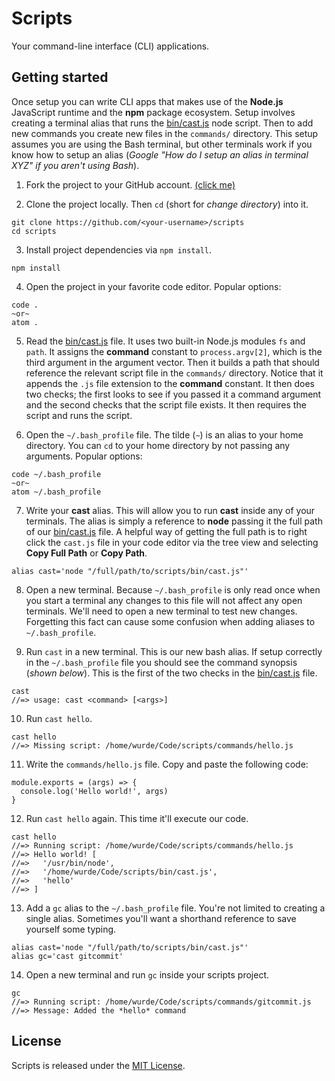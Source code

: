 # Scripts

Your command-line interface (CLI) applications.

## Getting started

Once setup you can write CLI apps that makes use of the **Node.js** JavaScript runtime and the **npm** package ecosystem. Setup involves creating a terminal alias that runs the [bin/cast.js](bin/cast.js) node script. Then to add new commands you create new files in the `commands/` directory. This setup assumes you are using the Bash terminal, but other terminals work if you know how to setup an alias (*Google "How do I setup an alias in terminal XYZ" if you aren't using Bash*).

1. Fork the project to your GitHub account. [(click me)](https://github.com/wurde/scripts/fork)

2. Clone the project locally. Then `cd` (short for *change directory*) into it.

```
git clone https://github.com/<your-username>/scripts
cd scripts
```

3. Install project dependencies via `npm install`.

```
npm install
```

4. Open the project in your favorite code editor. Popular options:

```
code .
~or~
atom .
```

5. Read the [bin/cast.js](bin/cast.js) file. It uses two built-in Node.js modules `fs` and `path`. It assigns the **command** constant to `process.argv[2]`, which is the third argument in the argument vector. Then it builds a path that should reference the relevant script file in the `commands/` directory. Notice that it appends the `.js` file extension to the **command** constant. It then does two checks; the first looks to see if you passed it a command argument and the second checks that the script file exists. It then requires the script and runs the script.

6. Open the `~/.bash_profile` file. The tilde (`~`) is an alias to your home directory. You can `cd` to your home directory by not passing any arguments. Popular options:

```
code ~/.bash_profile
~or~
atom ~/.bash_profile
```

7. Write your **cast** alias. This will allow you to run **cast** inside any of your terminals. The alias is simply a reference to **node** passing it the full path of our [bin/cast.js](bin/cast.js) file. A helpful way of getting the full path is to right click the `cast.js` file in your code editor via the tree view and selecting **Copy Full Path** or **Copy Path**.

```
alias cast='node "/full/path/to/scripts/bin/cast.js"'
```

8. Open a new terminal. Because `~/.bash_profile` is only read once when you start a terminal any changes to this file will not affect any open terminals. We'll need to open a new terminal to test new changes. Forgetting this fact can cause some confusion when adding aliases to `~/.bash_profile`.

9. Run `cast` in a new terminal. This is our new bash alias. If setup correctly in the `~/.bash_profile` file you should see the command synopsis (*shown below*). This is the first of the two checks in the [bin/cast.js](bin/cast.js) file.

```
cast
//=> usage: cast <command> [<args>]

```

10. Run `cast hello`.

```
cast hello
//=> Missing script: /home/wurde/Code/scripts/commands/hello.js
```

11. Write the `commands/hello.js` file. Copy and paste the following code:

```
module.exports = (args) => {
  console.log('Hello world!', args)
}
```

12. Run `cast hello` again. This time it'll execute our code.

```
cast hello
//=> Running script: /home/wurde/Code/scripts/commands/hello.js
//=> Hello world! [
//=>   '/usr/bin/node',
//=>   '/home/wurde/Code/scripts/bin/cast.js',
//=>   'hello'
//=> ]
```

13. Add a `gc` alias to the `~/.bash_profile` file. You're not limited to creating a single alias. Sometimes you'll want a shorthand reference to save yourself some typing.

```
alias cast='node "/full/path/to/scripts/bin/cast.js"'
alias gc='cast gitcommit'
```

14. Open a new terminal and run `gc` inside your scripts project.

```
gc
//=> Running script: /home/wurde/Code/scripts/commands/gitcommit.js
//=> Message: Added the *hello* command
```

## License

Scripts is released under the [MIT License](http://www.opensource.org/licenses/MIT).
